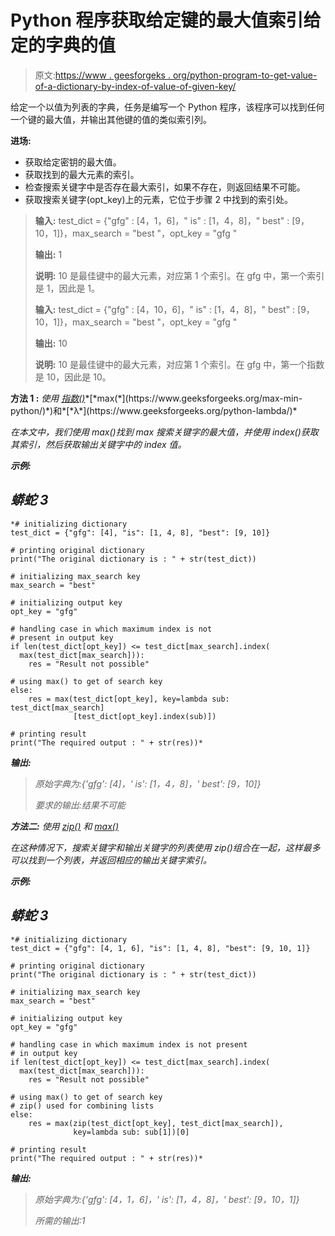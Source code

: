 # Python 程序获取给定键的最大值索引给定的字典的值

> 原文:[https://www . geesforgeks . org/python-program-to-get-value-of-a-dictionary-by-index-of-value-of-given-key/](https://www.geeksforgeeks.org/python-program-to-get-value-of-a-dictionary-given-by-index-of-maximum-value-of-given-key/)

给定一个以值为列表的字典，任务是编写一个 Python 程序，该程序可以找到任何一个键的最大值，并输出其他键的值的类似索引列。

**进场:**

*   获取给定密钥的最大值。
*   获取找到的最大元素的索引。
*   检查搜索关键字中是否存在最大索引，如果不存在，则返回结果不可能。
*   获取搜索关键字(opt_key)上的元素，它位于步骤 2 中找到的索引处。

> **输入:** test_dict = {"gfg" : [4，1，6]，" is" : [1，4，8]，" best" : [9，10，1]}，max_search = "best "，opt_key = "gfg "
> 
> **输出:** 1
> 
> **说明:** 10 是最佳键中的最大元素，对应第 1 个索引。在 gfg 中，第一个索引是 1，因此是 1。
> 
> **输入:** test_dict = {"gfg" : [4，10，6]，" is" : [1，4，8]，" best" : [9，10，1]}，max_search = "best "，opt_key = "gfg "
> 
> **输出:** 10
> 
> **说明:** 10 是最佳键中的最大元素，对应第 1 个索引。在 gfg 中，第一个指数是 10，因此是 10。

**方法 1 :** *使用* [*指数()*](https://www.geeksforgeeks.org/python-list-index/#:~:text=index()%20is%20an%20inbuilt,index%20where%20the%20element%20appears.&text=Parameters%20%3A,from%20where%20the%20search%20begins.)*[*max(*](https://www.geeksforgeeks.org/max-min-python/)*)和*[*λ*](https://www.geeksforgeeks.org/python-lambda/)*

*在本文中，我们使用 max()找到 max 搜索关键字的最大值，并使用 index()获取其索引，然后获取输出关键字中的 index 值。*

***示例:***

## *蟒蛇 3*

```
*# initializing dictionary
test_dict = {"gfg": [4], "is": [1, 4, 8], "best": [9, 10]}

# printing original dictionary
print("The original dictionary is : " + str(test_dict))

# initializing max_search key
max_search = "best"

# initializing output key
opt_key = "gfg"

# handling case in which maximum index is not 
# present in output key
if len(test_dict[opt_key]) <= test_dict[max_search].index(
  max(test_dict[max_search])):
    res = "Result not possible"

# using max() to get of search key
else:
    res = max(test_dict[opt_key], key=lambda sub: test_dict[max_search]
              [test_dict[opt_key].index(sub)])

# printing result
print("The required output : " + str(res))*
```

***输出:***

> *原始字典为:{'gfg': [4]，' is': [1，4，8]，' best': [9，10]}*
> 
> *要求的输出:结果不可能*

***方法二:** *使用* [*zip()*](https://www.geeksforgeeks.org/zip-in-python/) *和* [*max()*](https://www.geeksforgeeks.org/max-min-python/)*

*在这种情况下，搜索关键字和输出关键字的列表使用 zip()组合在一起，这样最多可以找到一个列表，并返回相应的输出关键字索引。*

***示例:***

## *蟒蛇 3*

```
*# initializing dictionary
test_dict = {"gfg": [4, 1, 6], "is": [1, 4, 8], "best": [9, 10, 1]}

# printing original dictionary
print("The original dictionary is : " + str(test_dict))

# initializing max_search key
max_search = "best"

# initializing output key
opt_key = "gfg"

# handling case in which maximum index is not present 
# in output key
if len(test_dict[opt_key]) <= test_dict[max_search].index(
  max(test_dict[max_search])):
    res = "Result not possible"

# using max() to get of search key
# zip() used for combining lists
else:
    res = max(zip(test_dict[opt_key], test_dict[max_search]),
              key=lambda sub: sub[1])[0]

# printing result
print("The required output : " + str(res))*
```

***输出:***

> *原始字典为:{'gfg': [4，1，6]，' is': [1，4，8]，' best': [9，10，1]}*
> 
> *所需的输出:1*